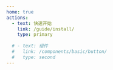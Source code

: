 ```yaml
---
home: true
actions:
  - text: 快速开始
    link: /guide/install/
    type: primary
  
  # - text: 组件
  #   link: /components/basic/button/
  #   type: second
---
```


